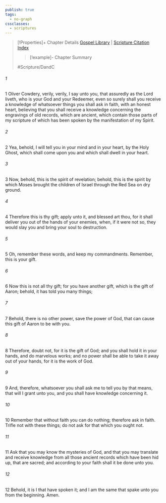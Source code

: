 ```yaml
---
publish: true
tags:
  - no-graph
cssclasses:
  - scriptures
---
```

>[!Properties]+ Chapter Details
>[Gospel Library](https://churchofjesuschrist.org/study/scriptures/dc-testament/dc/8?lang=eng)    |    [Scripture Citation Index](https://scriptures.byu.edu/#12e08::c12e08)
>>[!example]- Chapter Summary
>> 
> 
>
>#Scripture/DandC
###### 1
1 Oliver Cowdery, verily, verily, I say unto you, that assuredly as the Lord liveth, who is your God and your Redeemer, even so surely shall you receive a knowledge of whatsoever things you shall ask in faith, with an honest heart, believing that you shall receive a knowledge concerning the engravings of old records, which are ancient, which contain those parts of my scripture of which has been spoken by the manifestation of my Spirit.
###### 2
2 Yea, behold, I will tell you in your mind and in your heart, by the Holy Ghost, which shall come upon you and which shall dwell in your heart.
###### 3
3 Now, behold, this is the spirit of revelation; behold, this is the spirit by which Moses brought the children of Israel through the Red Sea on dry ground.
###### 4
4 Therefore this is thy gift; apply unto it, and blessed art thou, for it shall deliver you out of the hands of your enemies, when, if it were not so, they would slay you and bring your soul to destruction.
###### 5
5 Oh, remember these words, and keep my commandments. Remember, this is your gift.
###### 6
6 Now this is not all thy gift; for you have another gift, which is the gift of Aaron; behold, it has told you many things;
###### 7
7 Behold, there is no other power, save the power of God, that can cause this gift of Aaron to be with you.
###### 8
8 Therefore, doubt not, for it is the gift of God; and you shall hold it in your hands, and do marvelous works; and no power shall be able to take it away out of your hands, for it is the work of God.
###### 9
9 And, therefore, whatsoever you shall ask me to tell you by that means, that will I grant unto you, and you shall have knowledge concerning it.
###### 10
10 Remember that without faith you can do nothing; therefore ask in faith. Trifle not with these things; do not ask for that which you ought not.
###### 11
11 Ask that you may know the mysteries of God, and that you may translate and receive knowledge from all those ancient records which have been hid up, that are sacred; and according to your faith shall it be done unto you.
###### 12
12 Behold, it is I that have spoken it; and I am the same that spake unto you from the beginning. Amen.
